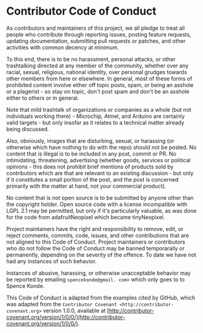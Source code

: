 # Contributor Code of Conduct

As contributors and maintainers of this project, we all pledge to treat
all people who contribute through reporting issues, posting feature
requests, updating documentation, submitting pull requests or patches,
and other activities with common decency at minimum.

To this end, there is to be no harassment, personal attacks, or other
trashtalking directed at any member of the community, whether over any
racial, sexual, religious, national identity, over personal grudges
towards other members from here or elsewhere. In general, most of these
forms of prohibited content involve either off topic posts, spam, or
being an asshole or a plagerist - so stay on topic, don't post spam and
don't be an asshole either to others or in general.

Note that mild trashtalk of organizations or companies as a whole (but
not individuals working there) - Microchip, Atmel, and Arduino are
certainly valid targets - but only insofar as it relates to a technical
matter already being discussed.

Also, obviously, images that are disturbing, sexual, or harassing (or
otherwise which have nothing to do with the repo) should not be posted.
No content that is illegal is to be included in any post, commit or PR.
No intimidating, threatening, advertising (whether goods, services or
political opinions - this does not prohibit brief mentions of products
sold by contributors which are that are relevant to an existing
discussion - but only if it constitutes a small portion of the post,
and the post is concerned primarily with the matter at hand, not your
commercial product).

No content that is not open source is to be submitted by anyone other
than the copyright holder. Open source code with a license incompatible
with LGPL 2.1 may be permitted, but only if it's particularly valuable,
as was done for the code from adafruitNeopixel which became tinyNeopixel.

Project maintainers have the right and responsibility to remove, edit,
or reject comments, commits, code, issues, and other contributions that
are not aligned to this Code of Conduct. Project maintainers or contributors
who do not follow the Code of Conduct may be banned temporarally or
permanently, depending on the severity of the offence. To date we have not
had any instances of such behavior.

Instances of abusive, harassing, or otherwise unacceptable behavior may
be reported by emailing `spencekonde@gmail. com>` which only goes to to
Spence Konde.

This Code of Conduct is adapted from the examples cited by GitHub, which was adapted from the `Contributor
Covenant <http://contributor-covenant.org>` version 1.0.0, available at
[http://contributor-covenant.org/version/1/0/0/](http://contributor-covenant.org/version/1/0/0/).
